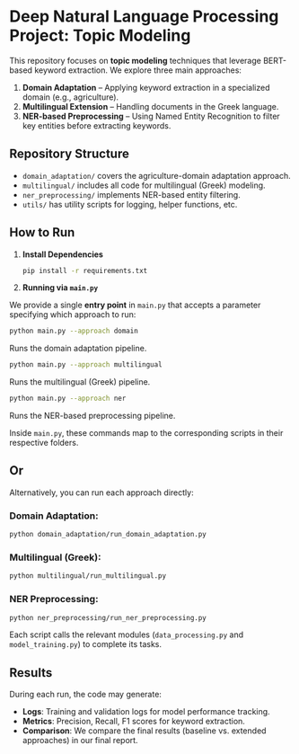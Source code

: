 # Deep Natural Language Processing Project: Topic Modeling

This repository focuses on **topic modeling** techniques that leverage BERT-based keyword extraction. We explore three main approaches:

1. **Domain Adaptation** – Applying keyword extraction in a specialized domain (e.g., agriculture).  
2. **Multilingual Extension** – Handling documents in the Greek language.
3. **NER-based Preprocessing** – Using Named Entity Recognition to filter key entities before extracting keywords.

## Repository Structure

- `domain_adaptation/` covers the agriculture-domain adaptation approach.
- `multilingual/` includes all code for multilingual (Greek) modeling.
- `ner_preprocessing/` implements NER-based entity filtering.
- `utils/` has utility scripts for logging, helper functions, etc.

## How to Run

1. **Install Dependencies**  
   ```bash
   pip install -r requirements.txt
   

2.  **Running via `main.py`**

We provide a single **entry point** in `main.py` that accepts a parameter specifying which approach to run:

```bash
python main.py --approach domain
```
Runs the domain adaptation pipeline.

```bash
python main.py --approach multilingual
```
Runs the multilingual (Greek) pipeline.

```bash
python main.py --approach ner
```
Runs the NER-based preprocessing pipeline.

Inside `main.py`, these commands map to the corresponding scripts in their respective folders.


## Or
Alternatively, you can run each approach directly:

### Domain Adaptation:
```bash
python domain_adaptation/run_domain_adaptation.py
```

### Multilingual (Greek):
```bash
python multilingual/run_multilingual.py
```

### NER Preprocessing:
```bash
python ner_preprocessing/run_ner_preprocessing.py
```
Each script calls the relevant modules (`data_processing.py` and `model_training.py`) to complete its tasks.


## Results
During each run, the code may generate:
- **Logs**: Training and validation logs for model performance tracking.
- **Metrics**: Precision, Recall, F1 scores for keyword extraction.
- **Comparison**: We compare the final results (baseline vs. extended approaches) in our final report.


